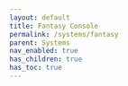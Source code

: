 ```yaml
---
layout: default
title: Fantasy Console
permalink: /systems/fantasy
parent: Systems
nav_enabled: true
has_children: true
has_toc: true
---
```


